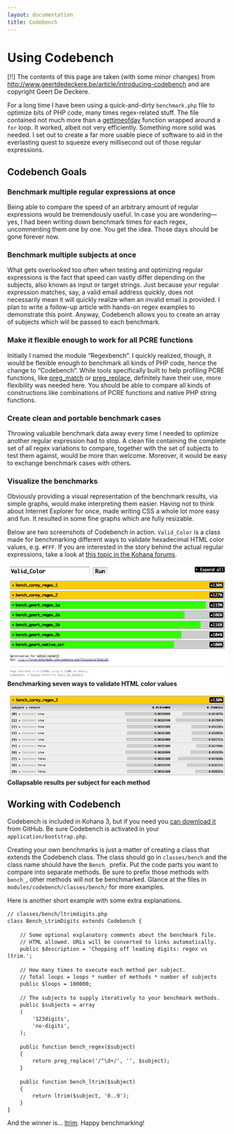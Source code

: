 ```yaml
---
layout: documentation
title: Codebench
---
```

# Using Codebench

[!!] The contents of this page are taken (with some minor changes) from <http://www.geertdedeckere.be/article/introducing-codebench> and are copyright Geert De Deckere.

For a long time I have been using a quick-and-dirty `benchmark.php` file to optimize bits of PHP code, many times regex-related stuff. The file contained not much more than a [gettimeofday](http://php.net/gettimeofday) function wrapped around a `for` loop. It worked, albeit not very efficiently. Something more solid was needed. I set out to create a far more usable piece of software to aid in the everlasting quest to squeeze every millisecond out of those regular expressions.

## Codebench Goals

### Benchmark multiple regular expressions at once

Being able to compare the speed of an arbitrary amount of regular expressions would be tremendously useful. In case you are wondering—yes, I had been writing down benchmark times for each regex, uncommenting them one by one. You get the idea. Those days should be gone forever now.

### Benchmark multiple subjects at once

What gets overlooked too often when testing and optimizing regular expressions is the fact that speed can vastly differ depending on the subjects, also known as input or target strings. Just because your regular expression matches, say, a valid email address quickly, does not necessarily mean it will quickly realize when an invalid email is provided. I plan to write a follow-up article with hands-on regex examples to demonstrate this point. Anyway, Codebench allows you to create an array of subjects which will be passed to each benchmark.

### Make it flexible enough to work for all PCRE functions

Initially I named the module “Regexbench”. I quickly realized, though, it would be flexible enough to benchmark all kinds of PHP code, hence the change to “Codebench”. While tools specifically built to help profiling PCRE functions, like [preg_match](http://php.net/preg_match) or [preg_replace](http://php.net/preg_replace), definitely have their use, more flexibility was needed here. You should be able to compare all kinds of constructions like combinations of PCRE functions and native PHP string functions.

### Create clean and portable benchmark cases

Throwing valuable benchmark data away every time I needed to optimize another regular expression had to stop. A clean file containing the complete set of all regex variations to compare, together with the set of subjects to test them against, would be more than welcome. Moreover, it would be easy to exchange benchmark cases with others.

### Visualize the benchmarks

Obviously providing a visual representation of the benchmark results, via simple graphs, would make interpreting them easier. Having not to think about Internet Explorer for once, made writing CSS a whole lot more easy and fun. It resulted in some fine graphs which are fully resizable.

Below are two screenshots of Codebench in action. `Valid_Color` is a class made for benchmarking different ways to validate hexadecimal HTML color values, e.g. `#FFF`. If you are interested in the story behind the actual regular expressions, take a look at [this topic in the Kohana forums](http://forum.kohanaframework.org/discussion/2192).

![Benchmarking several ways to validate HTML color values](/assets/images/documentation/codebench/codebench_screenshot1.png)
**Benchmarking seven ways to validate HTML color values**

![Collapsable results per subject for each method](/assets/images/documentation/codebench/codebench_screenshot2.png)
**Collapsable results per subject for each method**

## Working with Codebench

Codebench is included in Kohana 3, but if you need you [can download it](http://github.com/kohana/codebench/) from GitHub. Be sure Codebench is activated in your `application/bootstrap.php`.

Creating your own benchmarks is just a matter of creating a class that extends the Codebench class.  The class should go in `classes/bench` and the class name should have the `Bench_` prefix.  Put the code parts you want to compare into separate methods. Be sure to prefix those methods with `bench_`, other methods will not be benchmarked. Glance at the files in `modules/codebench/classes/bench/` for more examples.

Here is another short example with some extra explanations.
	
	// classes/bench/ltrimdigits.php
	class Bench_LtrimDigits extends Codebench {
	
		// Some optional explanatory comments about the benchmark file.
		// HTML allowed. URLs will be converted to links automatically.
		public $description = 'Chopping off leading digits: regex vs ltrim.';
	
		// How many times to execute each method per subject.
		// Total loops = loops * number of methods * number of subjects
		public $loops = 100000;
	
		// The subjects to supply iteratively to your benchmark methods.
		public $subjects = array
		(
			'123digits',
			'no-digits',
		);
	
		public function bench_regex($subject)
		{
			return preg_replace('/^\d+/', '', $subject);
		}
	
		public function bench_ltrim($subject)
		{
			return ltrim($subject, '0..9');
		}
	}
	
	

And the winner is… [ltrim](http://php.net/ltrim). Happy benchmarking!
